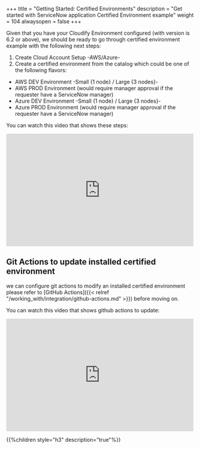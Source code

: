 +++
title = "Getting Started: Certified Environments"
description = "Get started with ServiceNow application Certified Environment example"
weight = 104
alwaysopen = false
+++

Given that you have your Cloudify Environment configured (with version is 6.2 or above), we should be ready to go through certified environment example with the following next steps:

1. Create Cloud Account Setup -AWS/Azure-
2. Create a certified environment from the catalog which could be one of the following flavors:

  * AWS DEV Environment -Small {1 node} / Large {3 nodes}-
  * AWS PROD Environment (would require manager approval if the requester have a ServiceNow manager)
  * Azure DEV Environment -Small {1 node} / Large {3 nodes}-
  * Azure PROD Environment (would require manager approval if the requester have a ServiceNow manager)

You can watch this video that shows these steps:

<iframe src="https://player.vimeo.com/video/664363869" width="500" height="300" frameborder="0" allow="autoplay; fullscreen" allowfullscreen></iframe>


## Git Actions to update installed certified environment

we can configure git actions to modify an installed certified environment please refer to [GitHub Actions]({{< relref "/working_with/integration/github-actions.md" >}}) before moving on.

You can watch this video that shows github actions to update:

<iframe src="https://player.vimeo.com/video/674773763" width="500" height="300" frameborder="0" allow="autoplay; fullscreen" allowfullscreen></iframe>


{{%children style="h3" description="true"%}}
